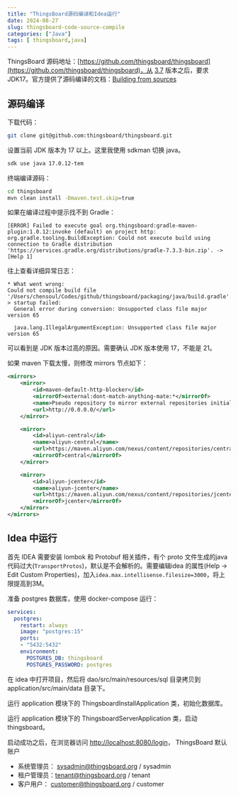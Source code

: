 ```yaml
---
title: "ThingsBoard源码编译和Idea运行"
date: 2024-08-27
slug: thingsboard-code-source-compile
categories: ["Java"]
tags: [ thingsboard,java]
---
```


ThingsBoard 源码地址：[https://github.com/thingsboard/thingsboard](https://github.com/thingsboard/thingsboard)，从 [3.7](https://github.com/thingsboard/thingsboard/releases/tag/v3.7) 版本之后，要求 JDK17。官方提供了源码编译的文档：[Building from sources](https://thingsboard.io/docs/user-guide/install/building-from-source/)

## 源码编译

下载代码：
```bash
git clone git@github.com:thingsboard/thingsboard.git
```

设置当前 JDK 版本为 17 以上。这里我使用 sdkman 切换 java。

```bash
sdk use java 17.0.12-tem
```

终端编译源码：

```bash
cd thingsboard
mvn clean install -Dmaven.test.skip=true
```

如果在编译过程中提示找不到 Gradle：

```
[ERROR] Failed to execute goal org.thingsboard:gradle-maven-plugin:1.0.12:invoke (default) on project http: org.gradle.tooling.BuildException: Could not execute build using connection to Gradle distribution 'https://services.gradle.org/distributions/gradle-7.3.3-bin.zip'. -> [Help 1]
```

往上查看详细异常日志：

```
* What went wrong:
Could not compile build file '/Users/chensoul/Codes/github/thingsboard/packaging/java/build.gradle'.
> startup failed:
  General error during conversion: Unsupported class file major version 65

  java.lang.IllegalArgumentException: Unsupported class file major version 65
```

可以看到是 JDK 版本过高的原因。需要确认 JDK 版本使用 17，不能是 21。

如果 maven 下载太慢，则修改 mirrors 节点如下：

```xml
<mirrors>
    <mirror>
        <id>maven-default-http-blocker</id>
        <mirrorOf>external:dont-match-anything-mate:*</mirrorOf>
        <name>Pseudo repository to mirror external repositories initially using HTTP.</name>
        <url>http://0.0.0.0/</url>
    </mirror>

    <mirror>
        <id>aliyun-central</id>
        <name>aliyun-central</name>
        <url>https://maven.aliyun.com/nexus/content/repositories/central</url>
        <mirrorOf>central</mirrorOf>
    </mirror>

    <mirror>
        <id>aliyun-jcenter</id>
        <name>aliyun-jcenter</name>
        <url>https://maven.aliyun.com/nexus/content/repositories/jcenter</url>
        <mirrorOf>jcenter</mirrorOf>
    </mirror>
</mirrors>
```

## Idea 中运行

首先 IDEA 需要安装 lombok 和 Protobuf 相关插件，有个 proto 文件生成的java代码过大(`TransportProtos`)，默认是不会解析的。需要编辑idea 的属性(Help -> Edit Custom Properties)，加入`idea.max.intellisense.filesize=3000`，将上限提高到3M。

准备 postgres 数据库，使用 docker-compose 运行：

```yaml
services:
  postgres:
    restart: always
    image: "postgres:15"
    ports:
    - "5432:5432"
    environment:
      POSTGRES_DB: thingsboard
      POSTGRES_PASSWORD: postgres
```

在 idea 中打开项目，然后将 dao/src/main/resources/sql 目录拷贝到 application/src/main/data 目录下。

运行 application 模块下的 ThingsboardInstallApplication 类，初始化数据库。

运行 application 模块下的 ThingsboardServerApplication 类，启动 thingsboard。

启动成功之后，在浏览器访问 [http://localhost:8080/login](http://localhost:8080/login)， ThingsBoard 默认账户

- 系统管理员： sysadmin@thingsboard.org / sysadmin
- 租户管理员：tenant@thingsboard.org / tenant
- 客户用户： customer@thingsboard.org / customer

